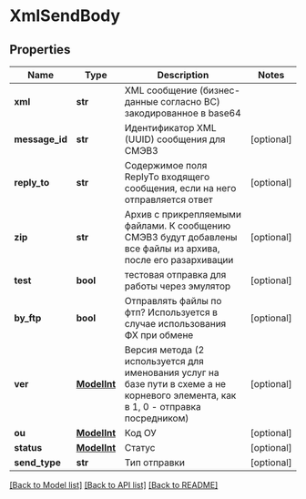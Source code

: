 # XmlSendBody

## Properties
Name | Type | Description | Notes
------------ | ------------- | ------------- | -------------
**xml** | **str** | XML сообщение (бизнес-данные согласно ВС) закодированное в base64 | 
**message_id** | **str** | Идентификатор XML (UUID) сообщения для СМЭВ3 | [optional] 
**reply_to** | **str** | Содержимое поля ReplyTo входящего сообщения, если на него отправляется ответ | [optional] 
**zip** | **str** | Архив с прикрепляемыми файлами. К сообщению СМЭВ3 будут добавлены все файлы из архива, после его разархивации | [optional] 
**test** | **bool** | тестовая отправка для работы через эмулятор | [optional] 
**by_ftp** | **bool** | Отправлять файлы по фтп? Используется в случае использования ФХ при обмене | [optional] 
**ver** | [**ModelInt**](ModelInt.md) | Версия метода (2 используется для именования услуг на базе пути в схеме а не корневого элемента, как в 1, 0 - отправка посредником) | [optional] 
**ou** | [**ModelInt**](ModelInt.md) | Код ОУ | [optional] 
**status** | [**ModelInt**](ModelInt.md) | Статус | [optional] 
**send_type** | **str** | Тип отправки | [optional] 

[[Back to Model list]](../README.md#documentation-for-models) [[Back to API list]](../README.md#documentation-for-api-endpoints) [[Back to README]](../README.md)

